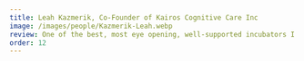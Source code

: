 ```yaml
---
title: Leah Kazmerik, Co-Founder of Kairos Cognitive Care Inc
image: /images/people/Kazmerik-Leah.webp
review: One of the best, most eye opening, well-supported incubators I have participated in to-date! Thank you Professor Orly and everyone at Women Entrepreneurs in STEM for making our participation possible. I only hope I can return the favour by helping From Lab 2 Fulfillment extend both its reach and scope in the years to come.
order: 12
---
```


